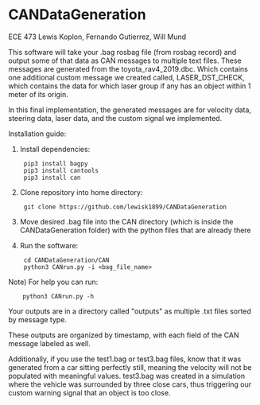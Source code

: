 # CANDataGeneration
ECE 473 Lewis Koplon, Fernando Gutierrez, Will Mund

This software will take your .bag rosbag file (from rosbag record) and output some of that data as CAN messages to multiple text files. 
These messages are generated from the toyota_rav4_2019.dbc. Which contains one additional custom message we created called, LASER_DST_CHECK, which contains the data for which laser group if any has an object within 1 meter of its origin.

In this final implementation, the generated messages are for velocity data, steering data, laser data, and the custom signal we implemented.

Installation guide:

1) Install dependencies:

        pip3 install bagpy
        pip3 install cantools
        pip3 install can


2) Clone repository into home directory:

        git clone https://github.com/lewisk1899/CANDataGeneration
        


3) Move desired .bag file into the CAN directory (which is inside the CANDataGeneration folder) with the python files that are already there


4) Run the software:
    
        cd CANDataGeneration/CAN
        python3 CANrun.py -i <bag_file_name>

Note) For help you can run:

        python3 CANrun.py -h




Your outputs are in a directory called "outputs" as multiple .txt files sorted by message type.

These outputs are organized by timestamp, with each field of the CAN message labeled as well.

Additionally, if you use the test1.bag or test3.bag files, know that it was generated from a car sitting perfectly still, meaning the velocity will not be populated with meaningful values. test3.bag was created in a simulation where the vehicle was surrounded by three close cars, thus triggering our custom warning signal that an object is too close. 
